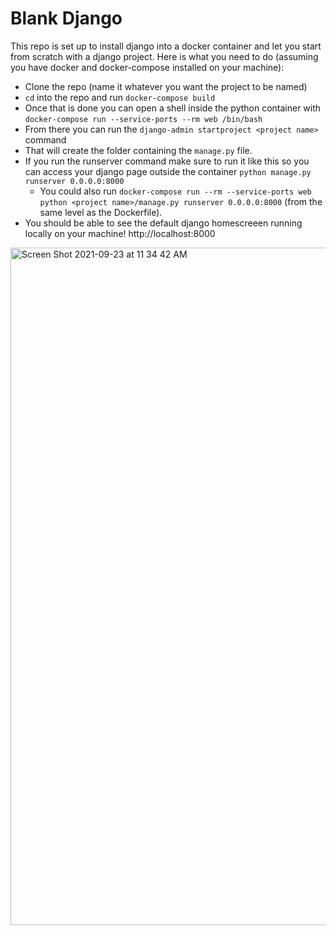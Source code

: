 # Blank Django

This repo is set up to install django into a docker container and let you start from scratch with a django project. Here is what you need to do (assuming you have docker and docker-compose installed on your machine):

* Clone the repo (name it whatever you want the project to be named)
* `cd` into the repo and run `docker-compose build`
* Once that is done you can open a shell inside the python container with `docker-compose run --service-ports --rm web /bin/bash`
* From there you can run the `django-admin startproject <project name>` command
* That will create the folder containing the `manage.py` file.
* If you run the runserver command make sure to run it like this so you can access your django page outside the container `python manage.py runserver 0.0.0.0:8000`
    * You could also run `docker-compose run --rm --service-ports web python <project name>/manage.py runserver 0.0.0.0:8000` (from the same level as the Dockerfile).
* You should be able to see the default django homescreeen running locally on your machine! http://localhost:8000

<img width="1084" alt="Screen Shot 2021-09-23 at 11 34 42 AM" src="https://user-images.githubusercontent.com/2521298/134556293-fc8b3f08-4cb2-4410-a765-2b157892730d.png">
